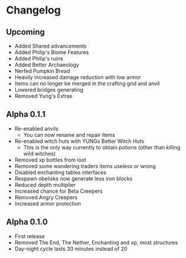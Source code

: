 # Changelog

## Upcoming
* Added Shared advancements
* Added Philip's Biome Features
* Added Philip's ruins
* Added Better Archaeology
* Nerfed Pumpkin Bread
* Heavily increased damage reduction with low armor
* Items can no longer be merged in the crafting grid and anvil
* Lowered bridges generating
* Removed Yung's Extras

## Alpha 0.1.1
* Re-enabled anvils
    * You can now rename and repair items
* Re-enabled witch huts with YUNGs Better Witch Huts
    * This is the only way currently to obtain potions (other than killing wild witches)
* Removed xp bottles from loot
* Removed some wandering traders items useless or wrong
* Disabled enchanting tables interfaces
* Respawn obelisks now generate less iron blocks
* Reduced depth multiplier
* Increased chance for Beta Creepers
* Removed Angry Creepers
* Increased armor protection

## Alpha 0.1.0
* First release
* Removed The End, The Nether, Enchanting and xp, most structures
* Day-night cycle lasts 30 minutes instead of 20